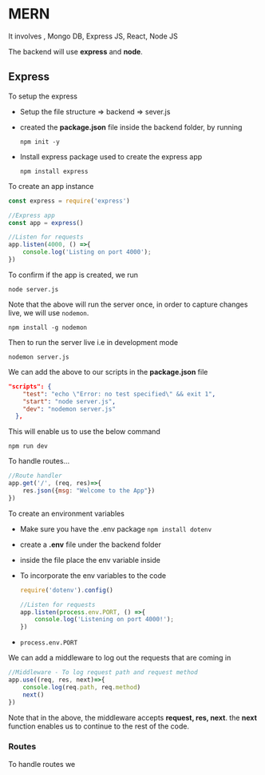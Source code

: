 # MERN

It involves , Mongo DB, Express JS, React, Node JS

The backend will use **express** and **node**.

## Express

To setup the express

* Setup the file structure => backend => sever.js

* created the **package.json** file inside the backend folder, by running

  ```shell
  npm init -y
  ```

* Install express package used to create the express app

  ```shell
  npm install express
  ```



To create an app instance

```js
const express = require('express')

//Express app
const app = express()

//Listen for requests
app.listen(4000, () =>{
    console.log('Listing on port 4000');
})
```

To confirm if the app is created, we run

```shell
node server.js
```

Note that the above will run the server once, in order to capture changes live, we will use `nodemon`.

```shell
npm install -g nodemon
```

Then to run the server live i.e in development mode

```shell
nodemon server.js
```

We can add the above to our scripts in the **package.json** file

```json
"scripts": {
    "test": "echo \"Error: no test specified\" && exit 1",
    "start": "node server.js",
    "dev": "nodemon server.js"
  },
```

This will enable us to use the below command

```shell
npm run dev
```



To handle routes...

```js
//Route handler
app.get('/', (req, res)=>{
    res.json({msg: "Welcome to the App"})
})
```



To create an environment variables

* Make sure you have the .env package `npm install dotenv`

* create a **.env** file under the backend folder

* inside the file place the env variable inside

* To incorporate the env variables to the code

  ```js
  require('dotenv').config()
  
  //Listen for requests
  app.listen(process.env.PORT, () =>{
      console.log('Listening on port 4000!');
  })
  ```

* `process.env.PORT`

We can add a middleware to log out the requests that are coming in

```js
//Middleware - To log request path and request method
app.use((req, res, next)=>{
    console.log(req.path, req.method)
    next()
})
```

Note that in the above, the middleware accepts **request, res, next**. the **next** function enables us to continue to the rest of the code.



### Routes

To handle routes we 
